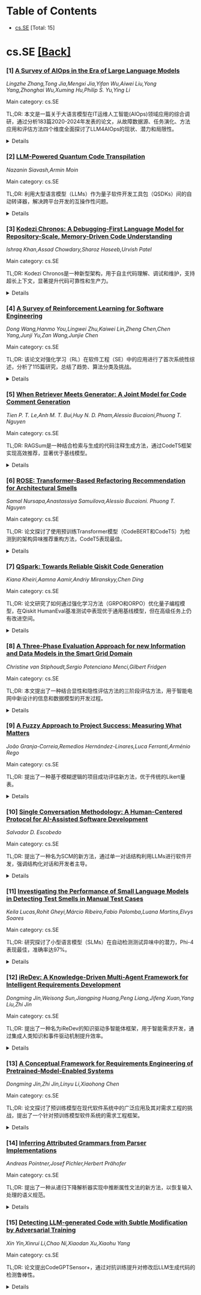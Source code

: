 <div id=toc></div>

# Table of Contents

- [cs.SE](#cs.SE) [Total: 15]


<div id='cs.SE'></div>

# cs.SE [[Back]](#toc)

### [1] [A Survey of AIOps in the Era of Large Language Models](https://arxiv.org/abs/2507.12472)
*Lingzhe Zhang,Tong Jia,Mengxi Jia,Yifan Wu,Aiwei Liu,Yong Yang,Zhonghai Wu,Xuming Hu,Philip S. Yu,Ying Li*

Main category: cs.SE

TL;DR: 本文是一篇关于大语言模型在IT运维人工智能(AIOps)领域应用的综合调研，通过分析183篇2020-2024年发表的论文，从故障数据源、任务演化、方法应用和评估方法四个维度全面探讨了LLM4AIOps的现状、潜力和局限性。


<details>
  <summary>Details</summary>
Motivation: 随着大语言模型日益复杂和普及，其在AIOps各种任务中的应用引起了广泛关注，但对LLM在AIOps领域的影响、潜力和局限性缺乏全面理解，需要系统性调研来填补这一知识空白。

Method: 通过详细调研分析2020年1月至2024年12月期间发表的183篇研究论文，围绕四个关键研究问题进行系统分析：RQ1探讨多样化故障数据源的利用；RQ2分析AIOps任务的演化；RQ3研究基于LLM的方法；RQ4审查评估方法论。

Result: 识别了LLM在AIOps中的多种数据源处理技术，包括对传统数据的高级LLM处理和新数据源的整合；发现了新兴AIOps任务和发表趋势；总结了各种LLM方法在解决AIOps挑战中的应用；梳理了专门针对LLM集成AIOps方法的评估方法。

Conclusion: 基于调研发现，讨论了最新进展和趋势，识别了现有研究的不足，并提出了未来探索的有前景方向，为LLM4AIOps领域的进一步发展提供了指导。

Abstract: As large language models (LLMs) grow increasingly sophisticated and
pervasive, their application to various Artificial Intelligence for IT
Operations (AIOps) tasks has garnered significant attention. However, a
comprehensive understanding of the impact, potential, and limitations of LLMs
in AIOps remains in its infancy. To address this gap, we conducted a detailed
survey of LLM4AIOps, focusing on how LLMs can optimize processes and improve
outcomes in this domain. We analyzed 183 research papers published between
January 2020 and December 2024 to answer four key research questions (RQs). In
RQ1, we examine the diverse failure data sources utilized, including advanced
LLM-based processing techniques for legacy data and the incorporation of new
data sources enabled by LLMs. RQ2 explores the evolution of AIOps tasks,
highlighting the emergence of novel tasks and the publication trends across
these tasks. RQ3 investigates the various LLM-based methods applied to address
AIOps challenges. Finally, RQ4 reviews evaluation methodologies tailored to
assess LLM-integrated AIOps approaches. Based on our findings, we discuss the
state-of-the-art advancements and trends, identify gaps in existing research,
and propose promising directions for future exploration.

</details>


### [2] [LLM-Powered Quantum Code Transpilation](https://arxiv.org/abs/2507.12480)
*Nazanin Siavash,Armin Moin*

Main category: cs.SE

TL;DR: 利用大型语言模型（LLMs）作为量子软件开发工具包（QSDKs）间的自动转译器，解决跨平台开发的互操作性问题。


<details>
  <summary>Details</summary>
Motivation: 量子计算平台多样性导致QSDKs间互操作性差，传统基于规则的转译器设计维护成本高。

Method: 利用LLMs的预训练知识和上下文推理能力，实现编程语言无关的量子程序转译。

Result: 提出了一种无需手动定义转换规则的可扩展量子软件移植方案。

Conclusion: LLMs为量子计算生态中的智能通用转译提供了可行路径。

Abstract: There exist various Software Development Kits (SDKs) tailored to different
quantum computing platforms. These are known as Quantum SDKs (QSDKs). Examples
include but are not limited to Qiskit, Cirq, and PennyLane. However, this
diversity presents significant challenges for interoperability and
cross-platform development of hybrid quantum-classical software systems.
Traditional rule-based transpilers for translating code between QSDKs are
time-consuming to design and maintain, requiring deep expertise and rigid
mappings in the source and destination code. In this study, we explore the use
of Large Language Models (LLMs) as a flexible and automated solution.
Leveraging their pretrained knowledge and contextual reasoning capabilities, we
position LLMs as programming language-agnostic transpilers capable of
converting quantum programs from one QSDK to another while preserving
functional equivalence. Our approach eliminates the need for manually defined
transformation rules and offers a scalable solution to quantum software
portability. This work represents a step toward enabling intelligent,
general-purpose transpilation in the quantum computing ecosystem.

</details>


### [3] [Kodezi Chronos: A Debugging-First Language Model for Repository-Scale, Memory-Driven Code Understanding](https://arxiv.org/abs/2507.12482)
*Ishraq Khan,Assad Chowdary,Sharoz Haseeb,Urvish Patel*

Main category: cs.SE

TL;DR: Kodezi Chronos是一种新型架构，用于自主代码理解、调试和维护，支持超长上下文，显著提升代码可靠性和生产力。


<details>
  <summary>Details</summary>
Motivation: 解决大型语言模型在代码生成和软件自动化中因上下文限制和缺乏显式代码结构推理而受到的根本约束。

Method: 采用多级嵌入内存引擎，结合向量和图索引，实现高效准确的代码推理，支持仓库级理解和实时自修复。

Result: 在真实世界错误检测中表现优于现有模型，提升23%，调试周期减少40%。

Conclusion: Kodezi Chronos标志着向自持续、持续优化的软件生态系统的关键进展。

Abstract: Large Language Models (LLMs) have advanced code generation and software
automation, but are fundamentally constrained by limited inference-time context
and lack of explicit code structure reasoning. We introduce Kodezi Chronos, a
next-generation architecture for autonomous code understanding, debugging, and
maintenance, designed to operate across ultra-long contexts comprising entire
codebases, histories, and documentation, all without fixed window limits.
Kodezi Chronos leverages a multi-level embedding memory engine, combining
vector and graph-based indexing with continuous code-aware retrieval. This
enables efficient and accurate reasoning over millions of lines of code,
supporting repository-scale comprehension, multi-file refactoring, and
real-time self-healing actions. Our evaluation introduces a novel Multi Random
Retrieval benchmark, specifically tailored to the software engineering domain.
Unlike classical retrieval benchmarks, this method requires the model to
resolve arbitrarily distant and obfuscated associations across code artifacts,
simulating realistic tasks such as variable tracing, dependency migration, and
semantic bug localization. Chronos outperforms prior LLMs and code models,
demonstrating a 23% improvement in real-world bug detection and reducing
debugging cycles by up to 40% compared to traditional sequence-based
approaches. By natively interfacing with IDEs and CI/CD workflows, Chronos
enables seamless, autonomous software maintenance, elevating code reliability
and productivity while reducing manual effort. These results mark a critical
advance toward self-sustaining, continuously optimized software ecosystems.

</details>


### [4] [A Survey of Reinforcement Learning for Software Engineering](https://arxiv.org/abs/2507.12483)
*Dong Wang,Hanmo You,Lingwei Zhu,Kaiwei Lin,Zheng Chen,Chen Yang,Junji Yu,Zan Wang,Junjie Chen*

Main category: cs.SE

TL;DR: 该论文对强化学习（RL）在软件工程（SE）中的应用进行了首次系统性综述，分析了115篇研究，总结了趋势、算法分类及挑战。


<details>
  <summary>Details</summary>
Motivation: 随着RL和大型语言模型（LLM）的发展，SE领域的复杂性增加，需要自动化解决方案，但缺乏对RL-for-SE的全面调查。

Method: 综述了115篇同行评审研究，分析了发表趋势、SE主题分类、RL算法、数据集使用、模型设计和评估实践。

Result: 总结了RL在SE中的应用现状，识别了开放挑战，并提出了未来研究方向。

Conclusion: 该调查为研究者和从业者提供了RL-for-SE的系统性指南，并公开了相关资源。

Abstract: Reinforcement Learning (RL) has emerged as a powerful paradigm for sequential
decision-making and has attracted growing interest across various domains,
particularly following the advent of Deep Reinforcement Learning (DRL) in 2015.
Simultaneously, the rapid advancement of Large Language Models (LLMs) has
further fueled interest in integrating RL with LLMs to enable more adaptive and
intelligent systems. In the field of software engineering (SE), the increasing
complexity of systems and the rising demand for automation have motivated
researchers to apply RL to a broad range of tasks, from software design and
development to quality assurance and maintenance. Despite growing research in
RL-for-SE, there remains a lack of a comprehensive and systematic survey of
this evolving field. To address this gap, we reviewed 115 peer-reviewed studies
published across 22 premier SE venues since the introduction of DRL. We
conducted a comprehensive analysis of publication trends, categorized SE topics
and RL algorithms, and examined key factors such as dataset usage, model design
and optimization, and evaluation practices. Furthermore, we identified open
challenges and proposed future research directions to guide and inspire ongoing
work in this evolving area. To summarize, this survey offers the first
systematic mapping of RL applications in software engineering, aiming to
support both researchers and practitioners in navigating the current landscape
and advancing the field. Our artifacts are publicly available:
https://github.com/KaiWei-Lin-lanina/RL4SE.

</details>


### [5] [When Retriever Meets Generator: A Joint Model for Code Comment Generation](https://arxiv.org/abs/2507.12558)
*Tien P. T. Le,Anh M. T. Bui,Huy N. D. Pham,Alessio Bucaioni,Phuong T. Nguyen*

Main category: cs.SE

TL;DR: RAGSum是一种结合检索与生成的代码注释生成方法，通过CodeT5框架实现高效推荐，显著优于基线模型。


<details>
  <summary>Details</summary>
Motivation: 解决现有检索增强方法中检索与生成分离导致的噪声传播问题，提升代码注释生成的效率与质量。

Method: 基于CodeT5框架，结合对比预训练和端到端训练，使用复合损失函数优化检索与生成，并引入轻量级自优化循环。

Result: 在Java、Python、C三种语言的基准测试中，RAGSum在BLEU、METEOR和ROUTE-L指标上显著优于基线模型。

Conclusion: 紧密耦合检索与生成能提升注释自动化的上限，未来可进一步验证和开展开发者研究。

Abstract: Automatically generating concise, informative comments for source code can
lighten documentation effort and accelerate program comprehension.
Retrieval-augmented approaches first fetch code snippets with existing comments
and then synthesize a new comment, yet retrieval and generation are typically
optimized in isolation, allowing irrelevant neighbors topropagate noise
downstream. To tackle the issue, we propose a novel approach named RAGSum with
the aim of both effectiveness and efficiency in recommendations. RAGSum is
built on top offuse retrieval and generation using a single CodeT5 backbone. We
report preliminary results on a unified retrieval-generation framework built on
CodeT5. A contrastive pre-training phase shapes code embeddings for
nearest-neighbor search; these weights then seed end-to-end training with a
composite loss that (i) rewards accurate top-k retrieval; and (ii) minimizes
comment-generation error. More importantly, a lightweight self-refinement loop
is deployed to polish the final output. We evaluated theframework on three
cross-language benchmarks (Java, Python, C), and compared it with three
well-established baselines. The results show that our approach substantially
outperforms thebaselines with respect to BLEU, METEOR, and ROUTE-L. These
findings indicate that tightly coupling retrieval and generationcan raise the
ceiling for comment automation and motivateforthcoming replications and
qualitative developer studies.

</details>


### [6] [ROSE: Transformer-Based Refactoring Recommendation for Architectural Smells](https://arxiv.org/abs/2507.12561)
*Samal Nursapa,Anastassiya Samuilova,Alessio Bucaioni. Phuong T. Nguyen*

Main category: cs.SE

TL;DR: 论文探讨了使用预训练Transformer模型（CodeBERT和CodeT5）为检测到的架构异味推荐重构方法，CodeT5表现最佳。


<details>
  <summary>Details</summary>
Motivation: 现有工具能检测架构异味但缺乏修复建议，需填补这一空白。

Method: 将任务定义为三分类问题，在11000多个开源Java项目的200多万个重构实例上微调模型。

Result: CodeT5达到96.9%准确率和95.2% F1分数，优于CodeBERT和传统基线。

Conclusion: Transformer模型能有效连接异味检测与修复，为未来重构推荐系统奠定基础。

Abstract: Architectural smells such as God Class, Cyclic Dependency, and Hub-like
Dependency degrade software quality and maintainability. Existing tools detect
such smells but rarely suggest how to fix them. This paper explores the use of
pre-trained transformer models--CodeBERT and CodeT5--for recommending suitable
refactorings based on detected smells. We frame the task as a three-class
classification problem and fine-tune both models on over 2 million refactoring
instances mined from 11,149 open-source Java projects. CodeT5 achieves 96.9%
accuracy and 95.2% F1, outperforming CodeBERT and traditional baselines. Our
results show that transformer-based models can effectively bridge the gap
between smell detection and actionable repair, laying the foundation for future
refactoring recommendation systems. We release all code, models, and data under
an open license to support reproducibility and further research.

</details>


### [7] [QSpark: Towards Reliable Qiskit Code Generation](https://arxiv.org/abs/2507.12642)
*Kiana Kheiri,Aamna Aamir,Andriy Miranskyy,Chen Ding*

Main category: cs.SE

TL;DR: 论文研究了如何通过强化学习方法（GRPO和ORPO）优化量子编程模型，在Qiskit HumanEval基准测试中表现优于通用基线模型，但在高级任务上仍有改进空间。


<details>
  <summary>Details</summary>
Motivation: 量子电路需要具备容错能力，但现有大语言模型（如Granite-20B-Code和StarCoder）生成的Qiskit代码存在缺陷，因此需要改进。

Method: 使用两种强化学习方法（GRPO和ORPO）对32B模型进行微调，并利用丰富的合成数据集进行训练。

Result: 在Qiskit HumanEval基准测试中，ORPO达到56.29% Pass@1，GRPO为49%，均优于通用基线；在原始HumanEval中分别为65.90%和63.00%。GRPO在基础任务中表现更好（42/54），ORPO在中等任务中更优（41/68），但均未能解决高级任务。

Conclusion: 研究表明强化学习方法在AI辅助量子编程中具有显著优势，但在高级任务上仍需进一步改进。

Abstract: Quantum circuits must be error-resilient, yet LLMs like Granite-20B-Code and
StarCoder often output flawed Qiskit code. We fine-tuned a 32 B model with two
RL methods, Group Relative Policy Optimization (GRPO) and Odds-Ratio Preference
Optimization (ORPO), using a richly annotated synthetic dataset. On the Qiskit
HumanEval benchmark, ORPO reaches 56.29\% Pass@1 ($\approx+10$ pp over
Granite-8B-QK) and GRPO hits 49\%, both beating all general-purpose baselines;
on the original HumanEval they score 65.90\% and 63.00\%. GRPO excels on basic
tasks (42/54), ORPO on intermediate ones (41/68), and neither solves the five
advanced tasks, highlighting clear gains yet room for progress in AI-assisted
quantum programming.

</details>


### [8] [A Three-Phase Evaluation Approach for new Information and Data Models in the Smart Grid Domain](https://arxiv.org/abs/2507.12649)
*Christine van Stiphoudt,Sergio Potenciano Menci,Gilbert Fridgen*

Main category: cs.SE

TL;DR: 本文提出了一种结合显性和隐性评估方法的三阶段评估方法，用于智能电网中新设计的信息和数据模型的开发过程。


<details>
  <summary>Details</summary>
Motivation: 智能电网数字化导致信息交换增加，现有模型不足，需在实施前评估新模型以避免潜在问题。

Method: 采用设计科学研究方法，设计了一个结合显性和隐性评估的三阶段评估方法，并以工业灵活性描述的信息和数据模型为例进行验证。

Result: 提出了一种适用于新模型开发的评估方法，并通过实际案例验证了其有效性。

Conclusion: 该方法填补了智能电网领域新模型评估的空白，并提供了实用的经验教训。

Abstract: The ongoing digitalisation of the smart grid is resulting in an increase in
automated information exchanges across distributed energy systems. This process
has led to the development of new information and data models when the existing
ones fall short. To prevent potential disruptions caused by flaws in the newly
designed information and data models, it is essential to evaluate them during
the design process before they are implemented in operation.
  Currently, general explicit evaluation approaches outside the smart grid
domain stay at a high level without defining clear steps. Meanwhile, implicit
evaluation approaches in the smart grid domain focus on testing systems that
utilise information and data models already in use for functionality in terms
of conformance and interoperability. Notably, no combination of explicit and
implicit evaluation approaches for newly designed information and data models
offers a clearly defined set of steps during their design process in the smart
grid context.
  Consequently, we design a three-phase evaluation approach using design
science research to address this gap. Our evaluation approach combines explicit
and implicit evaluation methods and is applicable when developing new
information and data models. We use the development of an information model and
data model focused on industrial flexibility descriptions to refine our
evaluation approach. Additionally, we provide lessons learned from our
experience.

</details>


### [9] [A Fuzzy Approach to Project Success: Measuring What Matters](https://arxiv.org/abs/2507.12653)
*João Granja-Correia,Remedios Hernández-Linares,Luca Ferranti,Arménio Rego*

Main category: cs.SE

TL;DR: 提出了一种基于模糊逻辑的项目成功评估新方法，优于传统的Likert量表。


<details>
  <summary>Details</summary>
Motivation: 传统Likert量表忽视了项目成功的多维性和情境依赖性，需要更动态的评估方法。

Method: 采用分层Type-1 Mamdani模糊系统，优先考虑对终端用户的持续积极影响。

Result: 该方法可能更准确地衡量项目成功，并适用于复杂评估。

Conclusion: 未来研究将聚焦于模糊逻辑在社会科学中的实证测试和广泛应用。

Abstract: This paper introduces a novel approach to project success evaluation by
integrating fuzzy logic into an existing construct. Traditional Likert-scale
measures often overlook the context-dependent and multifaceted nature of
project success. The proposed hierarchical Type-1 Mamdani fuzzy system
prioritizes sustained positive impact for end-users, reducing emphasis on
secondary outcomes like stakeholder satisfaction and internal project success.
This dynamic approach may provide a more accurate measure of project success
and could be adaptable to complex evaluations. Future research will focus on
empirical testing and broader applications of fuzzy logic in social science.

</details>


### [10] [Single Conversation Methodology: A Human-Centered Protocol for AI-Assisted Software Development](https://arxiv.org/abs/2507.12665)
*Salvador D. Escobedo*

Main category: cs.SE

TL;DR: 提出了一种名为SCM的新方法，通过单一对话结构利用LLMs进行软件开发，强调结构化对话和开发者主导。


<details>
  <summary>Details</summary>
Motivation: 纠正当前对LLMs的被动依赖，强调开发者在AI工具中的主动角色。

Method: 基于认知清晰性、可追溯性、模块化和文档化的原则，定义SCM的阶段、最佳实践和哲学立场。

Result: SCM提供了一种结构化且持久的开发对话方式，覆盖项目全生命周期。

Conclusion: SCM是一种必要的改进，重新确立了开发者作为AI工具架构师和监督者的角色。

Abstract: We propose the Single Conversation Methodology (SCM), a novel and pragmatic
approach to software development using large language models (LLMs). In
contrast to ad hoc interactions with generative AI, SCM emphasizes a structured
and persistent development dialogue, where all stages of a project - from
requirements to architecture and implementation - unfold within a single,
long-context conversation. The methodology is grounded on principles of
cognitive clarity, traceability, modularity, and documentation. We define its
phases, best practices, and philosophical stance, while arguing that SCM offers
a necessary correction to the passive reliance on LLMs prevalent in current
practices. We aim to reassert the active role of the developer as architect and
supervisor of the intelligent tool.

</details>


### [11] [Investigating the Performance of Small Language Models in Detecting Test Smells in Manual Test Cases](https://arxiv.org/abs/2507.13035)
*Keila Lucas,Rohit Gheyi,Márcio Ribeiro,Fabio Palomba,Luana Martins,Elvys Soares*

Main category: cs.SE

TL;DR: 研究探讨了小型语言模型（SLMs）在自动检测测试异味中的潜力，Phi-4表现最佳，准确率达97%。


<details>
  <summary>Details</summary>
Motivation: 手动测试中的测试异味（如模糊性、冗余）降低了测试的可靠性和可维护性，现有工具缺乏扩展性。

Method: 评估了Gemma3、Llama3.2和Phi-4在143个Ubuntu测试案例中的表现，覆盖七种测试异味类型。

Result: Phi-4在检测测试异味句子中达到97%的准确率，Gemma3和Llama3.2约为91%。SLMs还能自主解释问题并提出改进建议。

Conclusion: SLMs是高效工具，可低成本识别测试异味，提升测试质量，同时保护数据隐私。

Abstract: Manual testing, in which testers follow natural language instructions to
validate system behavior, remains crucial for uncovering issues not easily
captured by automation. However, these test cases often suffer from test
smells, quality issues such as ambiguity, redundancy, or missing checks that
reduce test reliability and maintainability. While detection tools exist, they
typically require manual rule definition and lack scalability. This study
investigates the potential of Small Language Models (SLMs) for automatically
detecting test smells. We evaluate Gemma3, Llama3.2, and Phi-4 on 143
real-world Ubuntu test cases, covering seven types of test smells. Phi-4
achieved the best results, reaching a pass@2 of 97% in detecting sentences with
test smells, while Gemma3 and Llama3.2 reached approximately 91%. Beyond
detection, SLMs autonomously explained issues and suggested improvements, even
without explicit prompt instructions. They enabled low-cost, concept-driven
identification of diverse test smells without relying on extensive rule
definitions or syntactic analysis. These findings highlight the potential of
SLMs as efficient tools that preserve data privacy and can improve test quality
in real-world scenarios.

</details>


### [12] [iReDev: A Knowledge-Driven Multi-Agent Framework for Intelligent Requirements Development](https://arxiv.org/abs/2507.13081)
*Dongming Jin,Weisong Sun,Jiangping Huang,Peng Liang,Jifeng Xuan,Yang Liu,Zhi Jin*

Main category: cs.SE

TL;DR: 提出了一种名为iReDev的知识驱动多智能体框架，用于智能需求开发，通过集成人类知识和事件驱动机制提升效率。


<details>
  <summary>Details</summary>
Motivation: 现有研究对需求开发支持有限，且忽视了人类知识与智能体的结合及人机协作。

Method: iReDev包含六个知识驱动智能体，采用事件驱动通信机制和人工介入机制，支持全流程需求开发。

Result: iReDev在生成的需求规范上优于现有基线方法。

Conclusion: iReDev为智能需求开发提供了新方向，未来可进一步探索其潜力。

Abstract: Requirements development is a critical phase as it is responsible for
providing a clear understanding of what stakeholders need. It involves
collaboration among stakeholders to extract explicit requirements and address
potential conflicts, which is time-consuming and labor-intensive. Recently,
multi-agent systems for software development have attracted much attention.
However, existing research provides limited support for requirements
development and overlooks the injection of human knowledge into agents and the
human-agent collaboration. % To address these issues, this paper proposes a
knowledge-driven multi-agent framework for intelligent requirement development,
named iReDev. iReDev features: iReDev consists of six knowledge-driven agents
to support the entire requirements development. They collaboratively perform
various tasks to produce a software requirements specification. iReDev focuses
on integrating human knowledge for agents, enabling them to simulate real-world
stakeholders. iReDev uses an event-driven communication mechanism based on an
artifact pool. Agents continuously monitor the pool and autonomously trigger
the next action based on its changes, enabling iReDev to handle new
requirements quickly. iReDev introduces a human-in-the-loop mechanism to
support human-agent collaboration, ensuring that the generated artifacts align
with the expectations of stakeholders. We evaluated the generated artifacts and
results show that iReDev outperforms existing baselines in multiple aspects. We
further envision three key directions and hope this work can facilitate the
development of intelligent requirements development.

</details>


### [13] [A Conceptual Framework for Requirements Engineering of Pretrained-Model-Enabled Systems](https://arxiv.org/abs/2507.13095)
*Dongming Jin,Zhi Jin,Linyu Li,Xiaohong Chen*

Main category: cs.SE

TL;DR: 论文探讨了预训练模型在现代软件系统中的广泛应用及其对需求工程的挑战，提出了一个针对预训练模型软件系统的需求工程框架。


<details>
  <summary>Details</summary>
Motivation: 预训练模型的独特特性（如模糊能力边界、上下文依赖行为和持续演化）挑战了传统需求工程的假设，需要重新思考现有方法。

Method: 提出了一个针对预训练模型软件系统的需求工程概念框架，并概述了相关研究方向。

Result: 框架为研究人员和实践者提供了应对预训练模型软件系统需求工程挑战的指导。

Conclusion: 论文呼吁重新思考需求工程方法，以适应预训练模型软件系统的特性，并提出了未来研究方向。

Abstract: Recent advances in large pretrained models have led to their widespread
integration as core components in modern software systems. The trend is
expected to continue in the foreseeable future. Unlike traditional software
systems governed by deterministic logic, systems powered by pretrained models
exhibit distinctive and emergent characteristics, such as ambiguous capability
boundaries, context-dependent behavior, and continuous evolution. These
properties fundamentally challenge long-standing assumptions in requirements
engineering, including functional decomposability and behavioral
predictability. This paper investigates this problem and advocates for a
rethinking of existing requirements engineering methodologies. We propose a
conceptual framework tailored to requirements engineering of
pretrained-model-enabled software systems and outline several promising
research directions within this framework. This vision helps provide a guide
for researchers and practitioners to tackle the emerging challenges in
requirements engineering of pretrained-model-enabled systems.

</details>


### [14] [Inferring Attributed Grammars from Parser Implementations](https://arxiv.org/abs/2507.13117)
*Andreas Pointner,Josef Pichler,Herbert Prähofer*

Main category: cs.SE

TL;DR: 提出了一种从递归下降解析器实现中推断属性文法的新方法，以恢复输入处理的语义规范。


<details>
  <summary>Details</summary>
Motivation: 现有语法挖掘技术主要关注语法结构恢复，而输入处理的语义规范仍未被充分探索。

Method: 动态分析递归下降解析器的实现，通过观察程序执行将运行时行为映射到文法，并嵌入语义动作到文法规则中。

Result: 实验表明，该方法能准确通过生成的属性文法重现程序行为。

Conclusion: 该方法为恢复输入处理的语义规范提供了可行途径。

Abstract: Software systems that process structured inputs often lack complete and
up-to-date specifications, which specify the input syntax and the semantics of
input processing. While grammar mining techniques have focused on recovering
syntactic structures, the semantics of input processing remains largely
unexplored. In this work, we introduce a novel approach for inferring
attributed grammars from parser implementations. Given an input grammar, our
technique dynamically analyzes the implementation of recursive descent parsers
to reconstruct the semantic aspects of input handling, resulting in
specifications in the form of attributed grammars. By observing program
executions and mapping the program's runtime behavior to the grammar, we
systematically extract and embed semantic actions into the grammar rules. This
enables comprehensive specification recovery. We demonstrate the feasibility of
our approach using an initial set of programs, showing that it can accurately
reproduce program behavior through the generated attributed grammars.

</details>


### [15] [Detecting LLM-generated Code with Subtle Modification by Adversarial Training](https://arxiv.org/abs/2507.13123)
*Xin Yin,Xinrui Li,Chao Ni,Xiaodan Xu,Xiaohu Yang*

Main category: cs.SE

TL;DR: 论文提出CodeGPTSensor+，通过对抗训练提升对修改后LLM生成代码的检测鲁棒性。


<details>
  <summary>Details</summary>
Motivation: 随着LLM生成代码的广泛应用，其检测面临代码修改带来的挑战，现有方法鲁棒性不足。

Method: 采用对抗训练，集成MIST模块生成高质量对抗样本。

Result: 在HMCorp数据集上，CodeGPTSensor+显著提升对抗测试集的检测准确率。

Conclusion: CodeGPTSensor+在保持高准确率的同时，展现出更强的鲁棒性。

Abstract: With the rapid development of Large Language Models (LLMs), their powerful
code-generation capabilities have been widely applied in tasks like code
completion and automated development, demonstrating the value of improving
coding efficiency. However, the extensive use of LLM-generated code also raises
several new challenges. On the one hand, issues such as the regulation of code
provenance, copyright disputes, and code quality have become increasingly
concerning. How to effectively detect LLM-generated code and ensure its
compliant and responsible use has become a critical and urgent issue. On the
other hand, in practical applications, LLM-generated code is often subject to
manual modifications, such as variable renaming or structural adjustments.
Although some recent studies have proposed training-based and zero-shot methods
for detecting LLM-generated code, these approaches show insufficient robustness
when facing modified LLM-generated code, and there is a lack of an effective
solution. To address the real-world scenario where LLM-generated code may
undergo minor modifications, we propose CodeGPTSensor+, an enhanced version of
CodeGPTSensor, which employs adversarial training to improve robustness against
input perturbations. CodeGPTSensor+ integrates an adversarial sample generation
module, Multi-objective Identifier and Structure Transformation (MIST), which
systematically generates both high-quality and representative adversarial
samples. This module effectively enhances the model's resistance against
diverse adversarial attacks. Experimental results on the HMCorp dataset
demonstrate that CodeGPTSensor+ significantly improves detection accuracy on
the adversarial test set while maintaining high accuracy on the original test
set, showcasing superior robustness compared to CodeGPTSensor.

</details>

